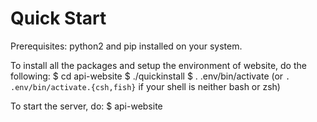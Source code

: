 Quick Start
===========

Prerequisites: python2 and pip installed on your system.

To install all the packages and setup the environment of website, do the following:
	$ cd api-website
	$ ./quickinstall
	$ . .env/bin/activate
	(or ``. .env/bin/activate.{csh,fish}`` if your shell is neither bash or zsh)


To start the server, do:
	$ api-website

